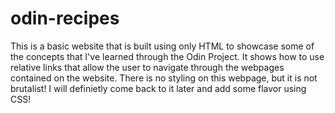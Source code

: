 # odin-recipes
This is a basic website that is built using only HTML to showcase some of the concepts that I've learned through the Odin Project. It shows how to use relative links that allow the user to navigate through the webpages contained on the website. There is no styling on this webpage, but it is not brutalist! I will definietly come back to it later and add some flavor using CSS!